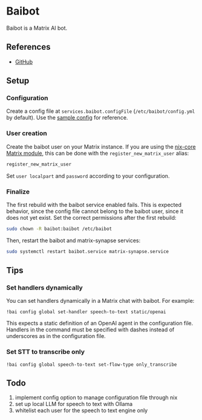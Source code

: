 # Baibot

Baibot is a Matrix AI bot.

## References

- [GitHub](https://github.com/etkecc/baibot)

## Setup

### Configuration

Create a config file at `services.baibot.configFile` (`/etc/baibot/config.yml` by default). Use the [sample config](https://github.com/etkecc/baibot/blob/main/etc/app/config.yml.dist) for reference.

### User creation

Create the baibot user on your Matrix instance. If you are using the [nix-core Matrix module](../matrix-synapse/README.md), this can be done with the `register_new_matrix_user` alias:

```bash
register_new_matrix_user
```

Set `user localpart` and `password` according to your configuration.

### Finalize

The first rebuild with the baibot service enabled fails. This is expected behavior, since the config file cannot belong to the baibot user, since it does not yet exist. Set the correct permissions after the first rebuild:

```bash
sudo chown -R baibot:baibot /etc/baibot
```

Then, restart the baibot and matrix-synapse services:

```bash
sudo systemctl restart baibot.service matrix-synapse.service
```

## Tips

### Set handlers dynamically

You can set handlers dynamically in a Matrix chat with baibot. For example:

```
!bai config global set-handler speech-to-text static/openai
```

This expects a static definition of an OpenAI agent in the configuration file. Handlers in the command must be specified with dashes instead of underscores as in the configuration file.

### Set STT to transcribe only

```
!bai config global speech-to-text set-flow-type only_transcribe
```

## Todo

1. implement config option to manage configuration file through nix
1. set up local LLM for speech to text with Ollama
1. whitelist each user for the speech to text engine only
